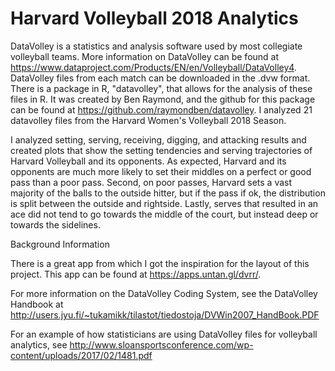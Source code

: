 # Harvard Volleyball 2018 Analytics

DataVolley is a statistics and analysis software used by most collegiate volleyball teams. More information on DataVolley can be found at https://www.dataproject.com/Products/EN/en/Volleyball/DataVolley4. DataVolley files from each match can be downloaded in the .dvw format. There is a package in R, "datavolley", that allows for the analysis of these files in R. It was created by Ben Raymond, and the github for this package can be found at https://github.com/raymondben/datavolley. I analyzed 21 datavolley files from the Harvard Women's Volleyball 2018 Season. 

I analyzed setting, serving, receiving, digging, and attacking results and created plots that show the setting tendencies and serving trajectories of Harvard Volleyball and its opponents. As expected, Harvard and its opponents are much more likely to set their middles on a perfect or good pass than a poor pass. Second, on poor passes, Harvard sets a vast majority of the balls to the outside hitter, but if the pass if ok, the distribution is split between the outside and rightside. Lastly, serves that resulted in an ace did not tend to go towards the middle of the court, but instead deep or towards the sidelines. 

Background Information

There is a great app from which I got the inspiration for the layout of this project. This app can be found at https://apps.untan.gl/dvrr/.  

For more information on the DataVolley Coding System, see the DataVolley Handbook at http://users.jyu.fi/~tukamikk/tilastot/tiedostoja/DVWin2007_HandBook.PDF

For an example of how statisticians are using DataVolley files for volleyball analytics, see http://www.sloansportsconference.com/wp-content/uploads/2017/02/1481.pdf
